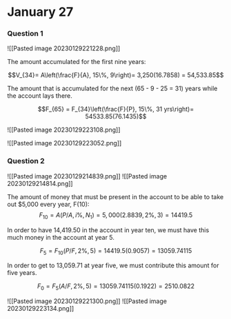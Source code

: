 # January 27

### Question 1

![[Pasted image 20230129221228.png]]


The amount accumulated for the first nine years:

$$V_{34}= A\left(\frac{F}{A}, 15\%, 9\right)= 3,250(16.7858) = 54,533.85$$

The amount that is accumulated for the next (65 - 9 - 25 = 31) years while the account lays there.

$$F_{65} = F_{34}\left(\frac{F}{P}, 15\%, 31 yrs\right)= 54533.85(76.1435)$$

![[Pasted image 20230129223108.png]]

![[Pasted image 20230129223052.png]]

### Question 2

![[Pasted image 20230129214839.png]]
![[Pasted image 20230129214814.png]]

The amount of money that must be present in the account to be able to take out \$5,000 every year, F(10):
$$F_{10} = A(P/A, i\%, N_1) = 5,000 (2.8839,2\%, 3) = 14419.5$$

In order to have 14,419.50 in the account in year ten, we must have this much money in the account at year 5.


$$F_5 = F_{10} (P/F, 2\%, 5) = 14419.5 (0.9057) = 13059.74115$$


In order to get to 13,059.71 at year five, we must contribute this amount for five years.

$$F_0 = F_5 (A/F, 2\%, 5) = 13059.74115(0.1922) = 2510.0822$$

![[Pasted image 20230129221300.png]]
![[Pasted image 20230129223134.png]]